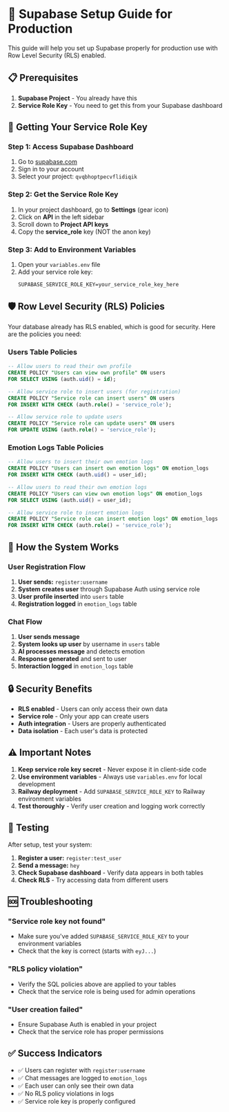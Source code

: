 # 🔧 Supabase Setup Guide for Production

This guide will help you set up Supabase properly for production use with Row Level Security (RLS) enabled.

## 📋 Prerequisites

1. **Supabase Project** - You already have this
2. **Service Role Key** - You need to get this from your Supabase dashboard

## 🔑 Getting Your Service Role Key

### Step 1: Access Supabase Dashboard
1. Go to [supabase.com](https://supabase.com)
2. Sign in to your account
3. Select your project: `qvqbhoptpecvflidiqik`

### Step 2: Get the Service Role Key
1. In your project dashboard, go to **Settings** (gear icon)
2. Click on **API** in the left sidebar
3. Scroll down to **Project API keys**
4. Copy the **service_role** key (NOT the anon key)

### Step 3: Add to Environment Variables
1. Open your `variables.env` file
2. Add your service role key:
   ```
   SUPABASE_SERVICE_ROLE_KEY=your_service_role_key_here
   ```

## 🛡️ Row Level Security (RLS) Policies

Your database already has RLS enabled, which is good for security. Here are the policies you need:

### Users Table Policies

```sql
-- Allow users to read their own profile
CREATE POLICY "Users can view own profile" ON users
FOR SELECT USING (auth.uid() = id);

-- Allow service role to insert users (for registration)
CREATE POLICY "Service role can insert users" ON users
FOR INSERT WITH CHECK (auth.role() = 'service_role');

-- Allow service role to update users
CREATE POLICY "Service role can update users" ON users
FOR UPDATE USING (auth.role() = 'service_role');
```

### Emotion Logs Table Policies

```sql
-- Allow users to insert their own emotion logs
CREATE POLICY "Users can insert own emotion logs" ON emotion_logs
FOR INSERT WITH CHECK (auth.uid() = user_id);

-- Allow users to read their own emotion logs
CREATE POLICY "Users can view own emotion logs" ON emotion_logs
FOR SELECT USING (auth.uid() = user_id);

-- Allow service role to insert emotion logs
CREATE POLICY "Service role can insert emotion logs" ON emotion_logs
FOR INSERT WITH CHECK (auth.role() = 'service_role');
```

## 🚀 How the System Works

### User Registration Flow
1. **User sends:** `register:username`
2. **System creates user** through Supabase Auth using service role
3. **User profile inserted** into `users` table
4. **Registration logged** in `emotion_logs` table

### Chat Flow
1. **User sends message**
2. **System looks up user** by username in `users` table
3. **AI processes message** and detects emotion
4. **Response generated** and sent to user
5. **Interaction logged** in `emotion_logs` table

## 🔒 Security Benefits

- **RLS enabled** - Users can only access their own data
- **Service role** - Only your app can create users
- **Auth integration** - Users are properly authenticated
- **Data isolation** - Each user's data is protected

## ⚠️ Important Notes

1. **Keep service role key secret** - Never expose it in client-side code
2. **Use environment variables** - Always use `variables.env` for local development
3. **Railway deployment** - Add `SUPABASE_SERVICE_ROLE_KEY` to Railway environment variables
4. **Test thoroughly** - Verify user creation and logging work correctly

## 🧪 Testing

After setup, test your system:

1. **Register a user:** `register:test_user`
2. **Send a message:** `hey`
3. **Check Supabase dashboard** - Verify data appears in both tables
4. **Check RLS** - Try accessing data from different users

## 🆘 Troubleshooting

### "Service role key not found"
- Make sure you've added `SUPABASE_SERVICE_ROLE_KEY` to your environment variables
- Check that the key is correct (starts with `eyJ...`)

### "RLS policy violation"
- Verify the SQL policies above are applied to your tables
- Check that the service role is being used for admin operations

### "User creation failed"
- Ensure Supabase Auth is enabled in your project
- Check that the service role has proper permissions

## ✅ Success Indicators

- ✅ Users can register with `register:username`
- ✅ Chat messages are logged to `emotion_logs`
- ✅ Each user can only see their own data
- ✅ No RLS policy violations in logs
- ✅ Service role key is properly configured
